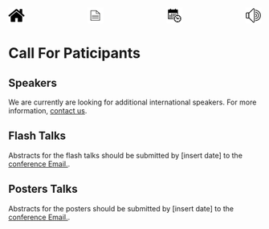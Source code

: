 <div style="display: flex; justify-content: space-between;">
  <a href="https://kfir4444.github.io/tcesc/" title="Home"><img src="./photos/logo/home.png" alt="Home" width="32" height="32"></a>
  <a href="https://kfir4444.github.io/tcesc/call-for-Participants.html" title="Call for Participants"><img src="./photos/logo/paper.png" alt="Call for Participants" width="32" height="32"></a>
  <a href="https://kfir4444.github.io/tcesc/program-schedule.html" title="Program Schedule"><img src="./photos/logo/schedule.png" alt="Program Schedule" width="32" height="32"></a>
  <a href="https://kfir4444.github.io/tcesc/speakers.html" title="Speakers"><img src="./photos/logo/speakers.png" alt="Speakers" width="32" height="32"></a>
</div>


# Call For Paticipants

## Speakers
We are currently are looking for additional international speakers. For more information, [contact us](mailto:tcesc@campus.technion.ac.il).

## Flash Talks
Abstracts for the flash talks should be submitted by [insert date] to the [conference Email.](mailto:tcesc@campus.technion.ac.il).

## Posters Talks
Abstracts for the posters should be submitted by [insert date] to the [conference Email.](mailto:tcesc@campus.technion.ac.il).